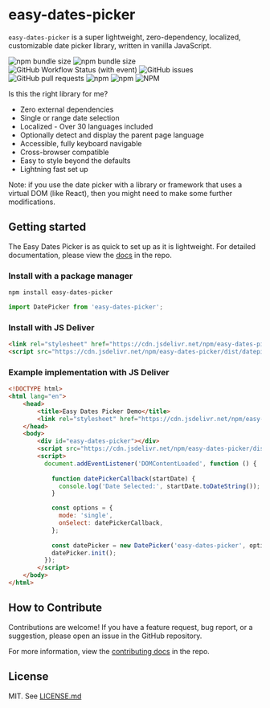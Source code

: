 # easy-dates-picker
`easy-dates-picker` is a super lightweight, zero-dependency, localized, customizable date picker library, written in vanilla JavaScript. 

![npm bundle size](https://img.shields.io/bundlephobia/minzip/easy-dates-picker)
![npm bundle size](https://img.shields.io/bundlephobia/min/easy-dates-picker)
![GitHub Workflow Status (with event)](https://img.shields.io/github/actions/workflow/status/sanypockets/easy-dates-picker/ci)
![GitHub issues](https://img.shields.io/github/issues/sandypockets/easy-dates-picker)
![GitHub pull requests](https://img.shields.io/github/issues-pr/sandypockets/easy-dates-picker)
![npm](https://img.shields.io/npm/dt/easy-dates-picker)
![npm](https://img.shields.io/npm/dw/easy-dates-picker)
![NPM](https://img.shields.io/npm/l/easy-dates-picker)

Is this the right library for me?

- Zero external dependencies
- Single or range date selection
- Localized - Over 30 languages included
- Optionally detect and display the parent page language
- Accessible, fully keyboard navigable
- Cross-browser compatible
- Easy to style beyond the defaults
- Lightning fast set up

Note: if you use the date picker with a library or framework that uses a virtual DOM (like React), then you might need to make some further modifications.

## Getting started
The Easy Dates Picker is as quick to set up as it is lightweight. For detailed documentation, please view the [docs](https://github.com/sandypockets/easy-dates-picker/blob/main/DOCUMENTATION.md) in the repo.

### Install with a package manager
```bash
npm install easy-dates-picker
```

```js
import DatePicker from 'easy-dates-picker';
```

### Install with JS Deliver
```html
<link rel="stylesheet" href="https://cdn.jsdelivr.net/npm/easy-dates-picker/dist/datepicker.css">
<script src="https://cdn.jsdelivr.net/npm/easy-dates-picker/dist/datepicker.bundle.js"></script>
```

### Example implementation with JS Deliver

```html
<!DOCTYPE html>
<html lang="en">
    <head>
        <title>Easy Dates Picker Demo</title>
        <link rel="stylesheet" href="https://cdn.jsdelivr.net/npm/easy-dates-picker/dist/datepicker.css">
    </head>
    <body>
        <div id="easy-dates-picker"></div>
        <script src="https://cdn.jsdelivr.net/npm/easy-dates-picker/dist/datepicker.bundle.js"></script>
        <script>
          document.addEventListener('DOMContentLoaded', function () {
            
            function datePickerCallback(startDate) {
              console.log('Date Selected:', startDate.toDateString());
            }

            const options = {
              mode: 'single',
              onSelect: datePickerCallback,
            };
        
            const datePicker = new DatePicker('easy-dates-picker', options);
            datePicker.init();
          });
        </script>
    </body>
</html>
```

## How to Contribute
Contributions are welcome! If you have a feature request, bug report, or a suggestion, please open an issue in the GitHub repository.

For more information, view the [contributing docs](https://github.com/sandypockets/easy-dates-picker/blob/main/CONTRIBUTING.md) in the repo.

## License
MIT. See [LICENSE.md](https://github.com/sandypockets/easy-dates-picker/blob/main/LICENSE.md)